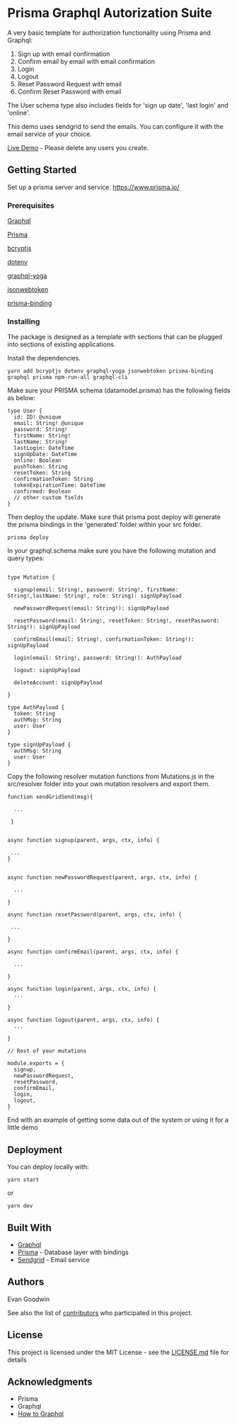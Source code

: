 # Prisma Graphql Autorization Suite

A very basic template for authorization functionality using Prisma and Graphql:
1. Sign up with email confirmation 
2. Confirm email by email with email confirmation 
3. Login 
4. Logout 
5. Reset Password Request with email 
6. Confirm Reset Password with email 

The User schema type also includes fields for 'sign up date', 'last login' and 'online'. 

This demo uses sendgrid to send the emails. You can configure it with the email service of your choice. 

[Live Demo](https://prisma-graphql-login.herokuapp.com/) - Please delete any users you create. 

## Getting Started

Set up a prisma server and service. https://www.prisma.io/


### Prerequisites

[Graphql](https://graphql.org)

[Prisma](https://www.prisma.io)

[bcryptjs](https://www.npmjs.com/package/bcryptjs)

[dotenv](https://www.npmjs.com/package/dotenv)

[graphql-yoga](https://github.com/prisma/graphql-yoga)

[jsonwebtoken](https://github.com/auth0/node-jsonwebtoken)

[prisma-binding](https://github.com/prisma/prisma-binding)


### Installing

The package is designed as a template with sections that can be plugged into sections of existing applications. 

Install the dependencies. 

```
yarn add bcryptjs dotenv graphql-yoga jsonwebtoken prisma-binding graphql prisma npm-run-all graphql-cli
```

Make sure your PRISMA schema (datamodel.prisma) has the following fields as below: 

```
type User {
  id: ID! @unique
  email: String! @unique
  password: String!
  firstName: String!
  lastName: String!
  lastLogin: DateTime
  signUpDate: DateTime
  online: Boolean
  pushToken: String
  resetToken: String
  confirmationToken: String
  tokenExpirationTime: DateTime
  confirmed: Boolean
  // other custom fields 
}
```
Then deploy the update. Make sure that prisma post deploy will generate the prisma bindings in the 'generated' folder within your src folder. 

```
prisma deploy
```
In your graphql.schema make sure you have the following mutation and query types: 

```

type Mutation {

  signup(email: String!, password: String!, firstName: String!,lastName: String!, role: String): signUpPayload

  newPasswordRequest(email: String!): signUpPayload

  resetPassword(email: String!, resetToken: String!, resetPassword: String!): signUpPayload

  confirmEmail(email: String!, confirmationToken: String!): signUpPayload

  login(email: String!, password: String!): AuthPayload

  logout: signUpPayload

  deleteAccount: signUpPayload

}

type AuthPayload {
  token: String
  authMsg: String
  user: User
}

type signUpPayload {
  authMsg: String
  user: User
}
```

Copy the following resolver mutation functions from Mutations.js in the src/resolver folder into your own mutation resolvers and export them.

```
function sendGridSend(msg){

  ...
  
 }


async function signup(parent, args, ctx, info) {

 ...
}


async function newPasswordRequest(parent, args, ctx, info) {

  ...

}

async function resetPassword(parent, args, ctx, info) {

 ...

}

async function confirmEmail(parent, args, ctx, info) {

  ...
  
}

async function login(parent, args, ctx, info) {
  ...
  
}

async function logout(parent, args, ctx, info) {
  ...
  
}

// Rest of your mutations

module.exports = {
  signup,
  newPasswordRequest,
  resetPassword,
  confirmEmail,
  login,
  logout,
}
```

End with an example of getting some data out of the system or using it for a little demo



## Deployment

You can deploy locally with: 

```
yarn start
```

or

```
yarn dev
```

## Built With

* [Graphql](https://graphql.org/) 
* [Prisma](https://www.prisma.io/) - Database layer with bindings 
* [Sendgrid](https://sendgrid.com/) - Email service  


## Authors

Evan Goodwin 

See also the list of [contributors](https://github.com/your/project/contributors) who participated in this project.

## License

This project is licensed under the MIT License - see the [LICENSE.md](LICENSE.md) file for details

## Acknowledgments

* Prisma 
* Graphql 
* [How to Graphql](https://www.howtographql.com)

